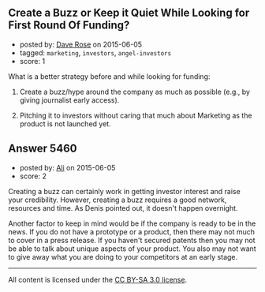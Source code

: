 ## Create a Buzz or Keep it Quiet While Looking for First Round Of Funding?

- posted by: [Dave Rose](https://stackexchange.com/users/4760911/dave-rose) on 2015-06-05
- tagged: `marketing`, `investors`, `angel-investors`
- score: 1

<p>What is a better strategy before and while looking for funding: </p>

<ol>
<li><p>Create a buzz/hype around the company as much as possible (e.g., by giving journalist early access). </p></li>
<li><p>Pitching it to investors without caring that much about Marketing as the product is not launched yet. </p></li>
</ol>



## Answer 5460

- posted by: [Ali](https://stackexchange.com/users/2815644/ali) on 2015-06-05
- score: 2

<p>Creating a buzz can certainly work in getting investor interest and raise your credibility. However, creating a buzz requires a good network, resources and time. As Denis pointed out, it doesn't happen overnight. </p>

<p>Another factor to keep in mind would be if the company is ready to be in the news. If you do not have a prototype or a product, then there may not much to cover in a press release. If you haven't secured patents then you may not be able to talk about unique aspects of your product. You also may not want to give away what you are doing to your competitors at an early stage.</p>




---

All content is licensed under the [CC BY-SA 3.0 license](https://creativecommons.org/licenses/by-sa/3.0/).
